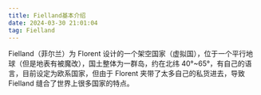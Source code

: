 ```yaml
---
title: Fielland基本介绍
date: 2024-03-30 21:01:04
tag: Fielland
---
```


Fielland（菲尔兰）为 Florent 设计的一个架空国家（虚拟国），位于一个平行地球（但是地表有被魔改），国土整体为一群岛，约在北纬 40°~65°，有自己的语言，目前设定为欧系国家，但由于 Florent 夹带了太多自己的私货进去，导致 Fielland 缝合了世界上很多国家的特点。
